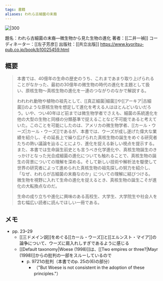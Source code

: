 ```yaml
---
tags: 書籍
aliases: われら古細菌の末裔
---
```


![|300](https://hondana-image.s3.amazonaws.com/book/image/10025459/normal_ca0310f4-5dce-480f-8b8c-30d7f06b3645.jpg)

 題名：われら古細菌の末裔—微生物から見た生物の進化
 著者：[[二井一禎]]
 コーディネーター：[[左子芳彦]]
 出版社：[[共立出版]]
 https://www.kyoritsu-pub.co.jp/book/b10025459.html

## 概要

> 本書では、40億年の生命の歴史のうち、これまであまり取り上げられることがなかった、最初の30億年の微生物の時代の進化を主題として扱い、原核生物～真核生物の進化を一連のつながりのなかで解説する。
> 
> われわれ動物や植物の祖先として、[[真正細菌|細菌]]や[[アーキア|古細菌]]のような原核生物を想定して進化を考える人はほとんどいないだろう。いや、つい40年ほど前までは微生物学者でさえも、細菌の系統進化を他の大型の生物と同様の分類基準で捉えることなど不可能であると考えていた。このことを可能にしたのは、アメリカの微生物学者、[[カール・ウーズ|カール・ウーズ]]であるが、本書では、ウーズが成し遂げた偉大な業績を紹介し、その延長上で繰り広げられた真核生物の誕生をめぐる研究者たちの熱い議論を辿ることにより、進化を捉える新しい視点を提示する。
> また、本書では生命誕生前史とも言うべき化学進化や、真核生物誕生のきっかけとなった光合成細菌の進化についても触れることで、真核生物の誕生の背景についての理解を深める。そして新しい技術や解析法を駆使して世界の研究者によって進められた真核生物の祖先探しの努力を紹介し、「なぜ、われらが古細菌の末裔なのか」についての理解に結びつける。
> 微生物を視野に入れて生命の進化を捉えるとき、真核生物の誕生こそが進化の大転換点なのだ。
> 
> 生命の成り立ちや進化に興味のある高校生、大学生、大学院生や社会人を含む幅広い読者に読んでほしい一冊である。

## メモ

- pp. 23–29
    - [[三ドメイン説]]をめぐる[[カール・ウーズ]]と[[エルンスト・マイア]]の論争について、ウーズに肩入れしすぎであるように感じる
    - [[Default taxonomy|Woese (1998)]]は、[[Two empires or three?|Mayr (1998)]]からの批判の一部をスルーしているので
        - p. 9721の批判（本書でのp. 25の(6)の部分）
            - （"But Woese is not consistent in the adoption of these principles."）